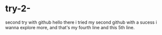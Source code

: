 # try-2-
second try with github
hello there i tried my second github with a sucess i wanna explore more,
and that's my fourth line
and this 5th line.
